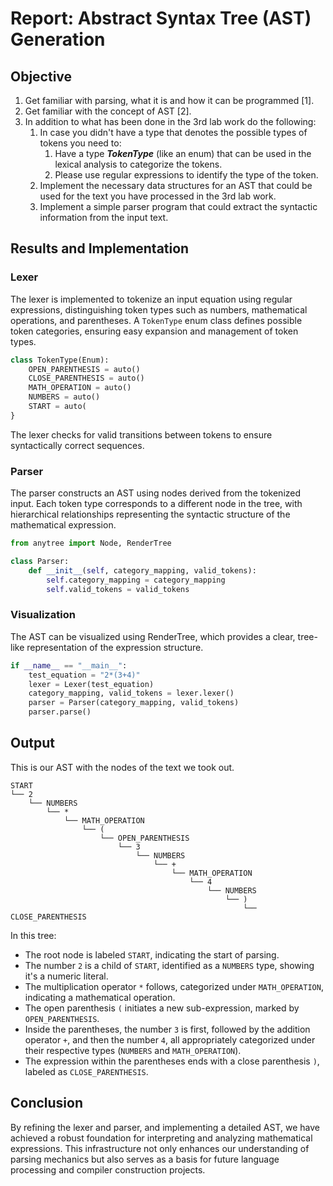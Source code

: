 # Report: Abstract Syntax Tree (AST) Generation

## Objective

1. Get familiar with parsing, what it is and how it can be programmed [1].
2. Get familiar with the concept of AST [2].
3. In addition to what has been done in the 3rd lab work do the following:
   1. In case you didn't have a type that denotes the possible types of tokens you need to:
      1. Have a type **_TokenType_** (like an enum) that can be used in the lexical analysis to categorize the tokens.
      2. Please use regular expressions to identify the type of the token.
   2. Implement the necessary data structures for an AST that could be used for the text you have processed in the 3rd lab work.
   3. Implement a simple parser program that could extract the syntactic information from the input text.


## Results and Implementation

### Lexer

The lexer is implemented to tokenize an input equation using regular expressions, distinguishing token types such as numbers, mathematical operations, and parentheses. A `TokenType` enum class defines possible token categories, ensuring easy expansion and management of token types.

```python
class TokenType(Enum):
    OPEN_PARENTHESIS = auto()
    CLOSE_PARENTHESIS = auto()
    MATH_OPERATION = auto()
    NUMBERS = auto()
    START = auto(
}
```
The lexer checks for valid transitions between tokens to ensure syntactically correct sequences.
### Parser

The parser constructs an AST using nodes derived from the tokenized input. Each token type corresponds to a different node in the tree, with hierarchical relationships representing the syntactic structure of the mathematical expression.
```python
from anytree import Node, RenderTree

class Parser:
    def __init__(self, category_mapping, valid_tokens):
        self.category_mapping = category_mapping
        self.valid_tokens = valid_tokens
```

### Visualization
The AST can be visualized using RenderTree, which provides a clear, tree-like representation of the expression structure.
```python
if __name__ == "__main__":
    test_equation = "2*(3+4)"
    lexer = Lexer(test_equation)
    category_mapping, valid_tokens = lexer.lexer()
    parser = Parser(category_mapping, valid_tokens)
    parser.parse()
```


## Output

This is our AST with the nodes of the text we took out.

```
START
└── 2
    └── NUMBERS
        └── *
            └── MATH_OPERATION
                └── (
                    └── OPEN_PARENTHESIS
                        └── 3
                            └── NUMBERS
                                └── +
                                    └── MATH_OPERATION
                                        └── 4
                                            └── NUMBERS
                                                └── )
                                                    └── CLOSE_PARENTHESIS
```

In this tree:
- The root node is labeled `START`, indicating the start of parsing.
- The number `2` is a child of `START`, identified as a `NUMBERS` type, showing it's a numeric literal.
- The multiplication operator `*` follows, categorized under `MATH_OPERATION`, indicating a mathematical operation.
- The open parenthesis `(` initiates a new sub-expression, marked by `OPEN_PARENTHESIS`.
- Inside the parentheses, the number `3` is first, followed by the addition operator `+`, and then the number `4`, all appropriately categorized under their respective types (`NUMBERS` and `MATH_OPERATION`).
- The expression within the parentheses ends with a close parenthesis `)`, labeled as `CLOSE_PARENTHESIS`.


## Conclusion
By refining the lexer and parser, and implementing a detailed AST, we have achieved a robust foundation for interpreting and analyzing mathematical expressions. This infrastructure not only enhances our understanding of parsing mechanics but also serves as a basis for future language processing and compiler construction projects.